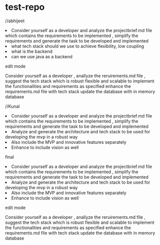 # test-repo

//abhijeet 
<li>Consider yourself as a developer and analyze the projectbrief.md file which contains the requirements to be implemented , simplify the requirements and generate the task to be developed and implemented </li>
<li>what tech stack should we use to achieve flexibility, low coupling</li>
<li>what is the backend</li>
<li>can we use java as a backend</li>



edit mode 


Consider yourself as a developer , anallyze the reruirements.md file , suggest the tech stack which is robust flexible and scalable to implement the functionalities and requirements as specified
enhance the requirements.md file with tech stack
update the database with in memory database




//Kunal
<li>Consider yourself as a developer and analyze the projectbrief.md file which contains the requirements to be implemented , simplify the requirements and generate the task to be developed and implemented</li>
<li>Analyze and generate the architecture and tech stack to be used for developing the mvp in a robust way
<li>Also include the MVP and innovative features separately
<li>Enhance to include  vision as well








final 



<li>Consider yourself as a developer and analyze the projectbrief.md file which contains the requirements to be implemented , simplify the requirements and generate the task to be developed and implemented</li>
<li>Analyze and generate the architecture and tech stack to be used for developing the mvp in a robust way
<li>Also include the MVP and innovative features separately
<li>Enhance to include  vision as well


edit mode 


Consider yourself as a developer , anallyze the reruirements.md file , suggest the tech stack which is robust flexible and scalable to implement the functionalities and requirements as specified
enhance the requirements.md file with tech stack
update the database with in memory database

